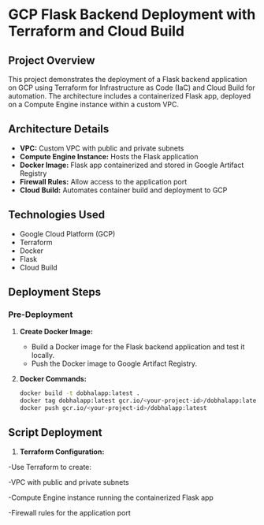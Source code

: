 # GCP Flask Backend Deployment with Terraform and Cloud Build

## Project Overview
This project demonstrates the deployment of a Flask backend application on GCP using Terraform for Infrastructure as Code (IaC) and Cloud Build for automation. The architecture includes a containerized Flask app, deployed on a Compute Engine instance within a custom VPC.

## Architecture Details
- **VPC:** Custom VPC with public and private subnets
- **Compute Engine Instance:** Hosts the Flask application
- **Docker Image:** Flask app containerized and stored in Google Artifact Registry
- **Firewall Rules:** Allow access to the application port
- **Cloud Build:** Automates container build and deployment to GCP

## Technologies Used
- Google Cloud Platform (GCP)
- Terraform
- Docker
- Flask
- Cloud Build

## Deployment Steps

### Pre-Deployment
1. **Create Docker Image:**
   - Build a Docker image for the Flask backend application and test it locally.
   - Push the Docker image to Google Artifact Registry.

2. **Docker Commands:**
   ```bash
   docker build -t dobhalapp:latest .
   docker tag dobhalapp:latest gcr.io/<your-project-id>/dobhalapp:latest
   docker push gcr.io/<your-project-id>/dobhalapp:latest

## Script Deployment

1. **Terraform Configuration:**

-Use Terraform to create:

-VPC with public and private subnets

-Compute Engine instance running the containerized Flask app

-Firewall rules for the application port

